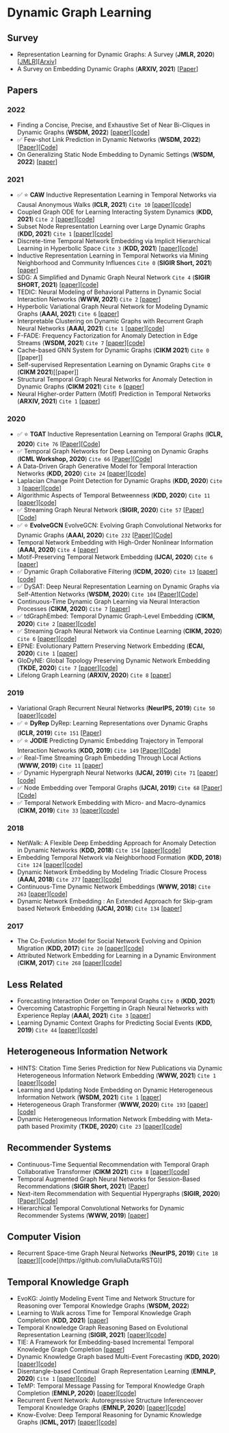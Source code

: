 # Dynamic Graph Learning

## Survey

* Representation Learning for Dynamic Graphs: A Survey (**JMLR, 2020**) [[JMLR](https://arxiv.org/pdf/1905.11485.pdf)][[Arxiv](https://arxiv.org/pdf/1905.11485v1.pdf)]
* A Survey on Embedding Dynamic Graphs (**ARXIV, 2021**) [[Paper](https://arxiv.org/pdf/2101.01229v1.pdf)]

## Papers

### 2022

* Finding a Concise, Precise, and Exhaustive Set of Near Bi-Cliques in Dynamic Graphs (**WSDM, 2022**) [[paper](https://arxiv.org/pdf/2110.14875.pdf)][[code](https://github.com/hyeonjeong1/cutnpeel)]
* ✅ Few-shot Link Prediction in Dynamic Networks (**WSDM, 2022**) [[Paper](http://www.shichuan.org/doc/120.pdf)][[Code](https://github.com/BUPT-GAMMA/MetaDyGNN)]
* On Generalizing Static Node Embedding to Dynamic Settings (**WSDM, 2022**) [[paper](https://gemslab.github.io/papers/dijin-2021-trg.pdf)]
### 2021

* ✅ ⭐️ **CAW** Inductive Representation Learning in Temporal Networks via Causal Anonymous Walks (**ICLR, 2021**) `Cite 10` [[paper](https://openreview.net/pdf?id=KYPz4YsCPj)][[code](https://github.com/snap-stanford/CAW)]
* Coupled Graph ODE for Learning Interacting System Dynamics (**KDD, 2021**) `Cite 2` [[paper](http://web.cs.ucla.edu/~yzsun/papers/2021_KDD_CG_ODE.pdf)][[code](https://github.com/ZijieH/CG-ODE)]
* Subset Node Representation Learning over Large Dynamic Graphs (**KDD, 2021**) `Cite 1` [[paper](https://arxiv.org/pdf/2106.01570.pdf)][[code](https://github.com/zjlxgxz/DynamicPPE)]
* Discrete-time Temporal Network Embedding via Implicit Hierarchical Learning in Hyperbolic Space `Cite 3` (**KDD, 2021**) [[paper](https://arxiv.org/pdf/2107.03767.pdf)][[code](https://github.com/marlin-codes/HTGN-KDD21)]
* Inductive Representation Learning in Temporal Networks via Mining Neighborhood and Community Influences `Cite 0` (**SIGIR Short, 2021**) [[paper](https://arxiv.org/pdf/2110.00267.pdf)]
* SDG: A Simplified and Dynamic Graph Neural Network `Cite 4` (**SIGIR SHORT, 2021**) [[paper](https://github.com/DongqiFu/SDG/blob/main/paper/SDG_A%20Simplified%20and%20Dynamic%20Graph%20Neural%20Network.pdf)][[code](https://github.com/DongqiFu/SDG)]
* TEDIC: Neural Modeling of Behavioral Patterns in Dynamic Social Interaction Networks (**WWW, 2021**) `Cite 2` [[paper](http://snap.stanford.edu/tedic/files/www21_tedic.pdf)]
* Hyperbolic Variational Graph Neural Network for Modeling Dynamic Graphs (**AAAI, 2021**) `Cite 6` [[paper](https://arxiv.org/pdf/2104.02228.pdf)]
* Interpretable Clustering on Dynamic Graphs with Recurrent Graph Neural Networks (**AAAI, 2021**) `Cite 1` [[paper](https://arxiv.org/pdf/2012.08740.pdf)][[code](https://github.com/InterpretableClustering/InterpretableClustering)]
* F-FADE: Frequency Factorization for Anomaly Detection in Edge Streams (**WSDM, 2021**) `Cite 7` [[paper](https://cs.stanford.edu/people/jure/pubs/ffade-wsdm21.pdf)][[code](https://github.com/snap-stanford/F-FADE)]
* Cache-based GNN System for Dynamic Graphs (**CIKM 2021**) `Cite 0` [[paper]]
* Self-supervised Representation Learning on Dynamic Graphs `Cite 0` (**CIKM 2021**)[[paper]]
* Structural Temporal Graph Neural Networks for Anomaly Detection in Dynamic Graphs (**CIKM 2021**) `Cite 6` [[paper](https://arxiv.org/pdf/2005.07427.pdf)]
* Neural Higher-order Pattern (Motif) Prediction in Temporal Networks (**ARXIV, 2021**) `Cite 1` [[paper](https://arxiv.org/pdf/2106.06039.pdf)]

### 2020

* ✅ ⭐️ **TGAT** Inductive Representation Learning on Temporal Graphs (**ICLR, 2020**) `Cite 76` [[Paper](https://arxiv.org/pdf/2002.07962.pdf)][[Code](https://github.com/StatsDLMathsRecomSys/Isnductive-representation-learning-on-temporal-graphs)]
* ✅ Temporal Graph Networks for Deep Learning on Dynamic Graphs (**ICML Workshop, 2020**) `Cite 66` [[Paper](https://arxiv.org/pdf/2006.10637v1.pdf)][[Code](https://github.com/twitter-research/tgn)]
* A Data-Driven Graph Generative Model for Temporal Interaction Networks (**KDD, 2020**) `Cite 24` [[paper](https://dl.acm.org/doi/pdf/10.1145/3394486.3403082)][[code](https://github.com/davidchouzdw/TagGen)]
* Laplacian Change Point Detection for Dynamic Graphs (**KDD, 2020**) `Cite 3` [[paper](https://dl.acm.org/doi/pdf/10.1145/3394486.3403077)][[code](https://github.com/shenyangHuang/LAD)]
* Algorithmic Aspects of Temporal Betweenness (**KDD, 2020**) `Cite 11` [[paper](https://dl.acm.org/doi/pdf/10.1145/3394486.3403259)][[code](https://fpt.akt.tu-berlin.de/software/temporal_betweenness/)]
* ✅ Streaming Graph Neural Network (**SIGIR, 2020**) `Cite 57` [[Paper](https://arxiv.org/pdf/1810.10627.pdf)][[Code](https://github.com/alge24/DyGNN)]
* ✅ ⭐️ **EvolveGCN** EvolveGCN: Evolving Graph Convolutional Networks for Dynamic Graphs (**AAAI, 2020**) `Cite 232` [[Paper](https://arxiv.org/pdf/1902.10191.pdf)][[Code](https://github.com/IBM/EvolveGCN)]
* Temporal Network Embedding with High-Order Nonlinear Information (**AAAI, 2020**) `Cite 4` [[paper](https://ojs.aaai.org/index.php/AAAI/article/view/5993)]
* Motif-Preserving Temporal Network Embedding (**IJCAI, 2020**) `Cite 6` [[paper](https://www.ijcai.org/proceedings/2020/0172.pdf)]
* ✅ Dynamic Graph Collaborative Filtering (**ICDM, 2020**) `Cite 13` [[paper](https://arxiv.org/pdf/2101.02844.pdf)][[code](https://github.com/CRIPAC-DIG/DGCF)]
* ✅ DySAT: Deep Neural Representation Learning on Dynamic Graphs via Self-Attention Networks (**WSDM, 2020**) `Cite 104` [[Paper](https://dl.acm.org/doi/pdf/10.1145/3336191.3371845)][[Code](https://github.com/aravindsankar28/DySAT)]
* Continuous-Time Dynamic Graph Learning via Neural Interaction Processes (**CIKM, 2020**) `Cite 7` [[paper](https://dl.acm.org/doi/pdf/10.1145/3340531.3411946)]
* ✅ tdGraphEmbed: Temporal Dynamic Graph-Level Embedding (**CIKM, 2020**) `Cite 2` [[paper](https://dl.acm.org/doi/pdf/10.1145/3340531.3411953)][[code](https://github.com/moranbel/tdGraphEmbed)]
* ✅ Streaming Graph Neural Network via Continue Learning (**CIKM, 2020**) `Cite 6` [[paper](https://arxiv.org/pdf/2009.10951.pdf)][[code](https://github.com/Junshan-Wang/ContinualGNN)]
* EPNE: Evolutionary Pattern Preserving Network Embedding (**ECAI, 2020**) `Cite 1` [[paper](http://ecai2020.eu/papers/528_paper.pdf)]
* GloDyNE: Global Topology Preserving Dynamic Network Embedding (**TKDE, 2020**) `Cite 7` [[paper](https://ieeexplore.ieee.org/stamp/stamp.jsp?tp=&arnumber=9302718)][[code](https://github.com/houchengbin/GloDyNE)]
* Lifelong Graph Learning (**ARXIV, 2020**) `Cite 8` [[paper](https://arxiv.org/pdf/2009.00647.pdf)]

### 2019

* Variational Graph Recurrent Neural Networks (**NeurIPS, 2019**) `Cite 50` [[paper](https://papers.nips.cc/paper/2019/file/a6b8deb7798e7532ade2a8934477d3ce-Paper.pdf)][[code](https://github.com/VGraphRNN/VGRNN)]
* ✅ ⭐️ **DyRep** DyRep: Learning Representations over Dynamic Graphs (**ICLR, 2019**) `Cite 151` [[Paper](https://openreview.net/pdf?id=HyePrhR5KX)]
* ✅ ⭐️ **JODIE** Predicting Dynamic Embedding Trajectory in Temporal Interaction Networks (**KDD, 2019**) `Cite 149` [[Paper](https://arxiv.org/pdf/1908.01207.pdf)][[Code](https://github.com/srijankr/jodie)]
* ✅ Real-Time Streaming Graph Embedding Through Local Actions (**WWW, 2019**) `Cite 11` [[paper](https://nickduffield.net/download/papers/DL4G-SDE-2019.pdf)]
* ✅ Dynamic Hypergraph Neural Networks (**IJCAI, 2019**) `Cite 71` [[paper](https://www.ijcai.org/Proceedings/2019/0366.pdf)][[code](https://github.com/iMoonLab/DHGNN#:~:text=%20DHGNN%3A%20Dynamic%20Hypergraph%20Neural%20Networks%20%201,%28Zhilin%20Yang%2C%20William%20W.%20-%20Cohen%2C...%20More%20)]
* ✅ Node Embedding over Temporal Graphs (**IJCAI, 2019**) `Cite 68` [[Paper](https://www.ijcai.org/proceedings/2019/0640.pdf)][[Code](https://github.com/urielsinger/tNodeEmbed#:~:text=Node%20Embedding%20over%20Temporal%20Graphs.%20Uriel%20Singer%2C%20Ido,for%20nodes%20in%20any%20%28un%29directed%2C%20%28un%29weighted%20temporal%20graph.)]
* ✅ Temporal Network Embedding with Micro- and Macro-dynamics (**CIKM, 2019**) `Cite 33` [[paper](https://par.nsf.gov/servlets/purl/10148548)][[code](https://github.com/rootlu/MMDNE)]

### 2018

* NetWalk: A Flexible Deep Embedding Approach for Anomaly Detection in Dynamic Networks (**KDD, 2018**) `Cite 154` [[paper](https://dl.acm.org/doi/pdf/10.1145/3219819.3220024)][[code](https://github.com/kdmsit/NetWalk)]
* Embedding Temporal Network via Neighborhood Formation (**KDD, 2018**) `Cite 124` [[paper](https://dl.acm.org/doi/pdf/10.1145/3219819.3220054)][[code]()]
* Dynamic Network Embedding by Modeling Triadic Closure Process (**AAAI, 2018**) `Cite 277` [[paper](http://yangy.org/works/dynamictriad/dynamic_triad.pdf)][[code](https://github.com/luckiezhou/DynamicTriad)]
* Continuous-Time Dynamic Network Embeddings (**WWW, 2018**) `Cite 263` [[paper](https://dl.acm.org/doi/pdf/10.1145/3184558.3191526)][[code](https://github.com/Shubhranshu-Shekhar/ctdne)]
* Dynamic Network Embedding : An Extended Approach for Skip-gram based Network Embedding (**IJCAI, 2018**) `Cite 134` [[paper](https://www.ijcai.org/proceedings/2018/0288.pdf)]

### 2017

* The Co-Evolution Model for Social Network Evolving and Opinion Migration (**KDD, 2017**) `Cite 20` [[paper](http://web.cs.ucla.edu/~yzsun/papers/2017_kdd_coevolution.pdf)][[code]()]
* Attributed Network Embedding for Learning in a Dynamic Environment (**CIKM, 2017**) `Cite 268` [[paper](https://arxiv.org/pdf/1706.01860.pdf)][[code](https://github.com/gaoghc/DANE)]

## Less Related
* Forecasting Interaction Order on Temporal Graphs `Cite 0` (**KDD, 2021**) 
* Overcoming Catastrophic Forgetting in Graph Neural Networks with Experience Replay (**AAAI, 2021**) `Cite 3` [[paper](https://arxiv.org/pdf/2003.09908.pdf)]
* Learning Dynamic Context Graphs for Predicting Social Events (**KDD, 2019**) `Cite 44` [[paper](https://yue-ning.github.io/docs/KDD19-dengA.pdf)][[code](https://github.com/amy-deng/DynamicGCN)]

## Heterogeneous Information Network
* HINTS: Citation Time Series Prediction for New Publications via Dynamic Heterogeneous Information Network Embedding (**WWW, 2021**) `Cite 1` [[paper](http://web.cs.ucla.edu/~yzsun/papers/2021_WWW_HINTS.pdf)][[code](https://github.com/songjiang0909/HINTS_code)]
* Learning and Updating Node Embedding on Dynamic Heterogeneous Information Network (**WSDM, 2021**) `Cite 1` [[paper](https://dl.acm.org/doi/pdf/10.1145/3437963.3441745)]
* Heterogeneous Graph Transformer (**WWW, 2020**) `Cite 193` [[paper](https://arxiv.org/pdf/2003.01332.pdf)][[code](https://github.com/acbull/pyHGT)]
* Dynamic Heterogeneous Information Network Embedding with Meta-path based Proximity (**TKDE, 2020**) `Cite 23` [[paper](https://yuanfulu.github.io/publication/TKDE-DyHNE.pdf)][[code](https://github.com/rootlu/DyHNE)]

## Recommender Systems
* Continuous-Time Sequential Recommendation with Temporal Graph Collaborative Transformer (**CIKM 2021**) `Cite 8` [[paper](https://arxiv.org/pdf/2108.06625.pdf)][[code](https://github.com/DyGRec/TGSRec)]
* Temporal Augmented Graph Neural Networks for Session-Based Recommendations (**SIGIR Short, 2021**) [[Paper](https://www4.comp.polyu.edu.hk/~xiaohuang/docs/Huachi_sigir2021.pdf)]
* Next-item Recommendation with Sequential Hypergraphs (**SIGIR, 2020**) [[Paper](http://www.public.asu.edu/~kding9/pdf/SIGIR2020_HyperRec.pdf)][[Code](https://github.com/wangjlgz/HyperRec)]
* Hierarchical Temporal Convolutional Networks for Dynamic Recommender Systems (**WWW, 2019**) [[paper](https://arxiv.org/pdf/1904.04381.pdf)]

## Computer Vision
* Recurrent Space-time Graph Neural Networks (**NeurIPS, 2019**) `Cite 18` [[paper](http://export.arxiv.org/pdf/1904.05582#:~:text=Our%20recurrent%20neural%20graph%20ef%EF%AC%81ciently%20processes%20information%20in,in%20space-time%20using%20a%20backbone%20deep%20neural%20network.)][[code](https://github.com/IuliaDuta/RSTG)]

## Temporal Knowledge Graph
* EvoKG: Jointly Modeling Event Time and Network Structure for Reasoning over Temporal Knowledge Graphs (**WSDM, 2022**)
* Learning to Walk across Time for Temporal Knowledge Graph Completion (**KDD, 2021**) [[paper](https://arxiv.org/pdf/2012.10595v1.pdf)]
* Temporal Knowledge Graph Reasoning Based on Evolutional Representation Learning (**SIGIR, 2021**) [[paper](https://arxiv.org/pdf/2104.10353.pdf)][[code](https://github.com/Lee-zix/RE-GCN)]
* TIE: A Framework for Embedding-based Incremental Temporal Knowledge Graph Completion [[paper](https://arxiv.org/pdf/2104.08419.pdf)]
* Dynamic Knowledge Graph based Multi-Event Forecasting (**KDD, 2020**) [[paper](https://yue-ning.github.io/docs/KDD20-glean.pdf)][[code](https://github.com/amy-deng/glean)]
* Disentangle-based Continual Graph Representation Learning (**EMNLP, 2020**) `Cite 1` [[paper](https://arxiv.org/pdf/2010.02565.pdf)][[code](https://github.com/KXY-PUBLIC/DiCGRL)]
* TeMP: Temporal Message Passing for Temporal Knowledge Graph Completion (**EMNLP, 2020**) [[paper](https://aclanthology.org/2020.emnlp-main.462.pdf)][[code](https://github.com/JiapengWu/TeMP)]
* Recurrent Event Network: Autoregressive Structure Inferenceover Temporal Knowledge Graphs (**EMNLP, 2020**) [[paper](https://aclanthology.org/2020.emnlp-main.541.pdf)][[code](https://github.com/INK-USC/RE-Net)]
* Know-Evolve: Deep Temporal Reasoning for Dynamic Knowledge Graphs (**ICML, 2017**) [[paper](http://proceedings.mlr.press/v70/trivedi17a/trivedi17a.pdf)][[code](https://github.com/rstriv/Know-Evolve)]
